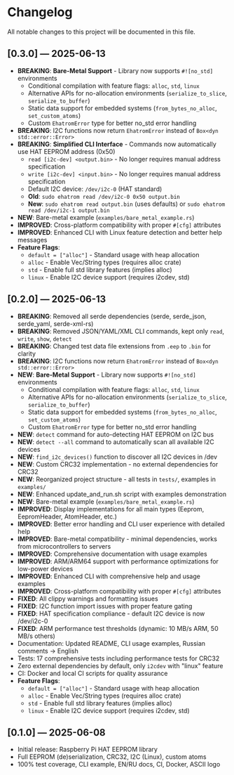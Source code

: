 # Changelog

All notable changes to this project will be documented in this file.

## [0.3.0] — 2025-06-13
- **BREAKING**: **Bare-Metal Support** - Library now supports `#![no_std]` environments
  - Conditional compilation with feature flags: `alloc`, `std`, `linux`
  - Alternative APIs for no-allocation environments (`serialize_to_slice`, `serialize_to_buffer`)
  - Static data support for embedded systems (`from_bytes_no_alloc`, `set_custom_atoms`)
  - Custom `EhatromError` type for better no_std error handling
- **BREAKING**: I2C functions now return `EhatromError` instead of `Box<dyn std::error::Error>`
- **BREAKING**: **Simplified CLI Interface** - Commands now automatically use HAT EEPROM address (0x50)
  - `read [i2c-dev] <output.bin>` - No longer requires manual address specification
  - `write [i2c-dev] <input.bin>` - No longer requires manual address specification
  - Default I2C device: `/dev/i2c-0` (HAT standard)
  - **Old**: `sudo ehatrom read /dev/i2c-0 0x50 output.bin`
  - **New**: `sudo ehatrom read output.bin` (uses defaults) or `sudo ehatrom read /dev/i2c-1 output.bin`
- **NEW**: Bare-metal example (`examples/bare_metal_example.rs`)
- **IMPROVED**: Cross-platform compatibility with proper `#[cfg]` attributes
- **IMPROVED**: Enhanced CLI with Linux feature detection and better help messages
- **Feature Flags**: 
  - `default = ["alloc"]` - Standard usage with heap allocation
  - `alloc` - Enable Vec/String types (requires alloc crate)
  - `std` - Enable full std library features (implies alloc)
  - `linux` - Enable I2C device support (requires i2cdev, std)

## [0.2.0] — 2025-06-13
- **BREAKING**: Removed all serde dependencies (serde, serde_json, serde_yaml, serde-xml-rs)
- **BREAKING**: Removed JSON/YAML/XML CLI commands, kept only `read`, `write`, `show`, `detect`
- **BREAKING**: Changed test data file extensions from `.eep` to `.bin` for clarity
- **BREAKING**: I2C functions now return `EhatromError` instead of `Box<dyn std::error::Error>`
- **NEW**: **Bare-Metal Support** - Library now supports `#![no_std]` environments
  - Conditional compilation with feature flags: `alloc`, `std`, `linux`
  - Alternative APIs for no-allocation environments (`serialize_to_slice`, `serialize_to_buffer`)
  - Static data support for embedded systems (`from_bytes_no_alloc`, `set_custom_atoms`)
  - Custom `EhatromError` type for better no_std error handling
- **NEW**: `detect` command for auto-detecting HAT EEPROM on I2C bus
- **NEW**: `detect --all` command to automatically scan all available I2C devices
- **NEW**: `find_i2c_devices()` function to discover all I2C devices in /dev
- **NEW**: Custom CRC32 implementation - no external dependencies for CRC32
- **NEW**: Reorganized project structure - all tests in `tests/`, examples in `examples/`
- **NEW**: Enhanced update_and_run.sh script with examples demonstration
- **NEW**: Bare-metal example (`examples/bare_metal_example.rs`)
- **IMPROVED**: Display implementations for all main types (Eeprom, EepromHeader, AtomHeader, etc.)
- **IMPROVED**: Better error handling and CLI user experience with detailed help
- **IMPROVED**: Bare-metal compatibility - minimal dependencies, works from microcontrollers to servers
- **IMPROVED**: Comprehensive documentation with usage examples
- **IMPROVED**: ARM/ARM64 support with performance optimizations for low-power devices
- **IMPROVED**: Enhanced CLI with comprehensive help and usage examples
- **IMPROVED**: Cross-platform compatibility with proper `#[cfg]` attributes
- **FIXED**: All clippy warnings and formatting issues
- **FIXED**: I2C function import issues with proper feature gating
- **FIXED**: HAT specification compliance - default I2C device is now /dev/i2c-0
- **FIXED**: ARM performance test thresholds (dynamic: 10 MB/s ARM, 50 MB/s others)
- Documentation: Updated README, CLI usage examples, Russian comments → English
- Tests: 17 comprehensive tests including performance tests for CRC32
- Zero external dependencies by default, only `i2cdev` with "linux" feature
- CI: Docker and local CI scripts for quality assurance
- **Feature Flags**: 
  - `default = ["alloc"]` - Standard usage with heap allocation
  - `alloc` - Enable Vec/String types (requires alloc crate)
  - `std` - Enable full std library features (implies alloc)
  - `linux` - Enable I2C device support (requires i2cdev, std)

## [0.1.0] — 2025-06-08
- Initial release: Raspberry Pi HAT EEPROM library
- Full EEPROM (de)serialization, CRC32, I2C (Linux), custom atoms
- 100% test coverage, CLI example, EN/RU docs, CI, Docker, ASCII logo
